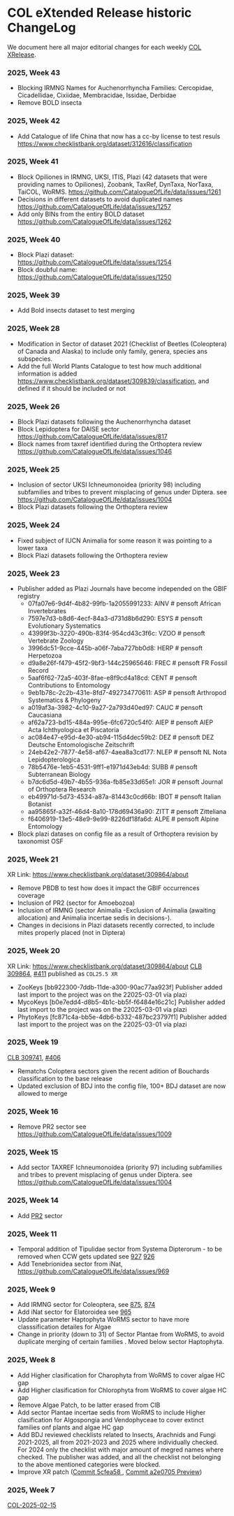 # COL eXtended Release historic ChangeLog
We document here all major editorial changes for each weekly [COL XRelease]([url](https://www.checklistbank.org/dataset?limit=50&offset=0&origin=xrelease&releasedFrom=3&reverse=false)).


### 2025, Week 43
- Blocking IRMNG Names for Auchenorrhyncha Families: Cercopidae, Cicadellidae, Cixiidae, Membracidae, Issidae, Derbidae
- Remove BOLD insecta


### 2025, Week 42
- Add Catalogue of life China that now has a cc-by license to test resuls https://www.checklistbank.org/dataset/312616/classification


### 2025, Week 41
- Block Opiliones in IRMNG, UKSI, ITIS, Plazi (42 datasets that were providing names to Opiliones), Zoobank, TaxRef, DynTaxa, NorTaxa, TaiCOL, WoRMS. https://github.com/CatalogueOfLife/data/issues/1261
- Decisions in different datasets to avoid duplicated names  https://github.com/CatalogueOfLife/data/issues/1257
- Add only BINs from the entiry BOLD dataset https://github.com/CatalogueOfLife/data/issues/1262

  
### 2025, Week 40
- Block Plazi dataset: https://github.com/CatalogueOfLife/data/issues/1254
- Block doubful name: https://github.com/CatalogueOfLife/data/issues/1250

### 2025, Week 39
- Add Bold insects dataset to test merging

### 2025, Week 28
- Modification in Sector of dataset 2021 (Checklist of Beetles (Coleoptera) of Canada and Alaska) to include only family, genera, species ans subspecies.
- Add the full World Plants Catalogue to test how much additional information is added https://www.checklistbank.org/dataset/309839/classification, and defined if it should be included or not
  
### 2025, Week 26
- Block Plazi datasets following the Auchenorrhyncha dataset
- Block Lepidoptera for DAISE sector https://github.com/CatalogueOfLife/data/issues/817
- Block names from taxref identified during the Orthoptera review https://github.com/CatalogueOfLife/data/issues/1046

### 2025, Week 25
- Inclusion of sector UKSI Ichneumonoidea (priority 98) including subfamilies and tribes to prevent misplacing of genus under Diptera. see https://github.com/CatalogueOfLife/data/issues/1004
- Block Plazi datasets following the Orthoptera review

### 2025, Week 24
- Fixed subject of IUCN Animalia for some reason it was pointing to a lower taxa
- Block Plazi datasets following the Orthoptera review 


### 2025, Week 23
- Publisher added as Plazi Journals have become independed on the GBIF registry
    - 07fa07e6-9d4f-4b82-99fb-1a2055991233: AINV # pensoft African Invertebrates
    - 7597e7d3-b8d6-4ecf-84a3-d731d8b6d290: ESYS # pensoft Evolutionary Systematics
    - 43999f3b-3220-490b-83f4-954cd43c3f6c: VZOO # pensoft Vertebrate Zoology
    - 3996dc51-9cce-445b-a06f-7aba727bb0d8: HERP # pensoft Herpetozoa
    - d9a8e26f-f479-45f2-9bf3-144c25965646: FREC # pensoft FR Fossil Record
    - 5aaf6f62-72a5-403f-8fae-e8f9cd4a18cd: CENT # pensoft Contributions to Entomology
    - 9eb1b78c-2c2b-431e-8fd7-492734770611: ASP # pensoft Arthropod Systematics & Phylogeny
    - a019af3a-3982-4c10-9a27-2a793d40ed97: CAUC # pensoft Caucasiana
    - af62a723-bd15-484a-995e-6fc6720c54f0: AIEP # pensoft AIEP Acta Ichthyologica et Piscatoria
    - ac084e47-e95d-4e30-ab94-115d4dec59b2: DEZ # pensoft DEZ Deutsche Entomologische Zeitschrift
    - 24eb42e2-7877-4e58-af67-4aea8a3cd177: NLEP # pensoft NL Nota Lepidopterologica
    - 78b5476e-1eb5-4531-9ff1-e1971d43eb4d: SUBB # pensoft Subterranean Biology
    - b7dc6d5d-49b7-4b55-936a-fb85e33d65e1: JOR # pensoft Journal of Orthoptera Research
    - eb49971d-5d73-4534-a87a-81443c0cd66b: IBOT # pensoft Italian Botanist
    - aa95865f-a32f-46d4-8a10-178d69436a90: ZITT # pensoft Zitteliana
    - f6406919-13e5-48e9-9e99-8226df18fa6d: ALPE # pensoft Alpine Entomology
- Block plazi datases on config file as a result of Orthoptera revision by taxonomist OSF


### 2025, Week 21
XR Link: https://www.checklistbank.org/dataset/309864/about
- Remove PBDB to test how does it impact the GBIF occurrences coverage
- Inclusion of PR2 (sector for Amoebozoa)
- Inclusion of IRMNG (sector Animalia -Exclusion of Animalia (awaiting allocation) and Animalia incertae sedis in decisions-). 
- Changes in decisions in Plazi datasets recently corrected, to include mites properly placed (not in Diptera)

### 2025, Week 20 
XR Link: https://www.checklistbank.org/dataset/309864/about
[CLB 309864](https://www.checklistbank.org/dataset/309864), [#411](https://download.checklistbank.org/releases/3/411)
published as ```COL25.5 XR```
- ZooKeys  [bb922300-7ddb-11de-a300-90ac77aa923f] Publisher added last import to the project was on the 22025-03-01 vía plazi
- MycoKeys  [b0e7edd4-d8b5-4b1c-bb5f-f6484e16c21c] Publisher added last import to the project was on the 22025-03-01 vía plazi
- PhytoKeys  [fc871c4a-bb5e-4db6-b332-487bc23797f1] Publisher added last import to the project was on the 22025-03-01 vía plazi

### 2025, Week 19
[CLB 309741](https://www.checklistbank.org/dataset/309741), [#406](https://download.checklistbank.org/releases/3/406)
- Rematchs Coloptera sectors given the recent adition of Bouchards classification to the base release
- Updated exclusion of BDJ into the config file, 100+ BDJ dataset are now allowed to merge


### 2025, Week 16
- Remove PR2 sector see https://github.com/CatalogueOfLife/data/issues/1009
  
### 2025, Week 15
- Add sector TAXREF Ichneumonoidea (priority 97) including subfamilies and tribes to prevent misplacing of genus under Diptera. see https://github.com/CatalogueOfLife/data/issues/1004
  
### 2025, Week 14
- Add [PR2](https://www.checklistbank.org/dataset/308974/about) sector


### 2025, Week 11
- Temporal addition of Tipulidae sector from Systema Dipterorum - to be removed when CCW gets updated see [927](https://github.com/CatalogueOfLife/data/issues/927) [926](https://github.com/CatalogueOfLife/data/issues/926)
- Add Tenebrionidea sector from iNat, https://github.com/CatalogueOfLife/data/issues/969

### 2025, Week 9
- Add IRMNG sector for Coleoptera, see [875](https://github.com/CatalogueOfLife/data/issues/875), [874](https://github.com/CatalogueOfLife/data/issues/874)
- Add iNat sector for Elatoroidea see [965](https://github.com/CatalogueOfLife/data/issues/965)
- Update parameter Haptophyta WoRMS sector to have more classsification detailes for Algae
- Change in priority (down to 31) of Sector Plantae from WoRMS, to avoid duplicate merging of certain families . Moved below sector Haptophyta. 


### 2025, Week 8
 - Add Higher clasification for Charophyta from WoRMS to cover algae HC gap
 - Add Higher clasification for Chlorophyta from WoRMS to cover algae HC gap
 - Remove Algae Patch, to be latter erased from ClB
 - Add sector Plantae incertae sedis from WoRMS to include Higher clasification for Algospongia and Vendophyceae to cover extinct families onf plants and algae HC gap
 - Add BDJ reviewed checklists related to Insects, Arachnids and Fungi 2021-2025, all from 2021-2023 and 2025 where individually checked. For 2024 only the checklist with major amount of megred names where checked. The publisher was added, and all the checklist not belonging to the above mentioned categories were blocked.
 - Improve XR patch ([Commit 5cfea58
](https://github.com/CatalogueOfLife/data-xrelease-patch/commit/a2e070506d8342ffca558a48f9a773406068df01), [Commit a2e0705
Preview](https://github.com/CatalogueOfLife/data-xrelease-patch/commit/5cfea5802df8080e1adb75e0e31635a52a3f41ea))

### 2025, Week 7
[COL-2025-02-15](https://www.checklistbank.org/dataset/308145/about)

